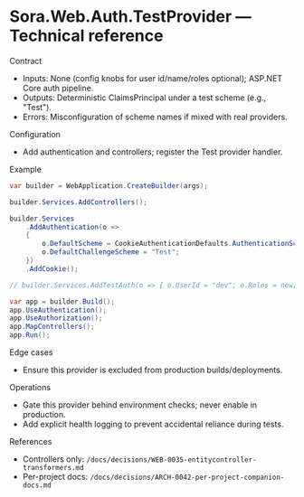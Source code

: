 ﻿# Sora.Web.Auth.TestProvider — Technical reference

Contract
- Inputs: None (config knobs for user id/name/roles optional); ASP.NET Core auth pipeline.
- Outputs: Deterministic ClaimsPrincipal under a test scheme (e.g., "Test").
- Errors: Misconfiguration of scheme names if mixed with real providers.

Configuration
- Add authentication and controllers; register the Test provider handler.

Example
```csharp
var builder = WebApplication.CreateBuilder(args);

builder.Services.AddControllers();

builder.Services
    .AddAuthentication(o =>
    {
        o.DefaultScheme = CookieAuthenticationDefaults.AuthenticationScheme;
        o.DefaultChallengeScheme = "Test";
    })
    .AddCookie();

// builder.Services.AddTestAuth(o => { o.UserId = "dev"; o.Roles = new[] {"Admin"}; });

var app = builder.Build();
app.UseAuthentication();
app.UseAuthorization();
app.MapControllers();
app.Run();
```

Edge cases
- Ensure this provider is excluded from production builds/deployments.

Operations
- Gate this provider behind environment checks; never enable in production.
- Add explicit health logging to prevent accidental reliance during tests.

References
- Controllers only: `/docs/decisions/WEB-0035-entitycontroller-transformers.md`
- Per-project docs: `/docs/decisions/ARCH-0042-per-project-companion-docs.md`